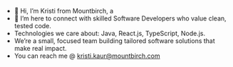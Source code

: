 - 👋 Hi, I’m Kristi from Mountbirch, a 
- 👀  I’m here to connect with skilled Software Developers who value clean, tested code.
- Technologies we care about: Java, React.js, TypeScript, Node.js.
- We’re a small, focused team building tailored software solutions that make real impact.
- You can reach me @ kristi.kaur@mountbirch.com

<!---
KristiMountbirch/KristiMountbirch is a ✨ special ✨ repository because its `README.md` (this file) appears on your GitHub profile.
You can click the Preview link to take a look at your changes.
--->
